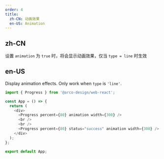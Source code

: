 ```yaml
---
order: 4
title:
  zh-CN: 动画效果
  en-US: Animation
---
```


## zh-CN
设置 `animation` 为 `true` 时，将会显示动画效果，仅当 `type = line` 时生效

## en-US

Display animation effects. Only work when `type` is `'line'`.

```js
import { Progress } from '@arco-design/web-react';

const App = () => {
  return (
    <div>
      <Progress percent={80} animation width={300} />
      <br />
      <br />
      <Progress percent={80} status="success" animation width={300} />
    </div>
  );
};

export default App;
```
